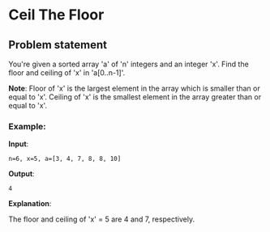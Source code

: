 # Ceil The Floor

## Problem statement

You're given a sorted array 'a' of 'n' integers and an integer 'x'.
Find the floor and ceiling of 'x' in 'a[0..n-1]'.

**Note**:
Floor of 'x' is the largest element in the array which is smaller than or equal to 'x'.
Ceiling of 'x' is the smallest element in the array greater than or equal to 'x'.


### Example:

**Input**:

```
n=6, x=5, a=[3, 4, 7, 8, 8, 10]
``` 

**Output**:
```
4
```

**Explanation**:

The floor and ceiling of 'x' = 5 are 4 and 7, respectively.
